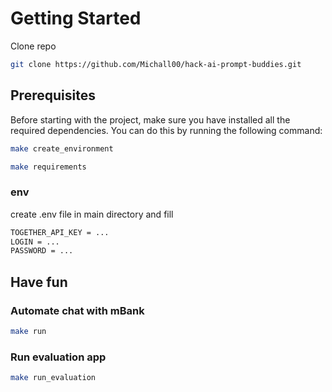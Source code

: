 # Getting Started

Clone repo 
```sh
git clone https://github.com/Michall00/hack-ai-prompt-buddies.git
```

## Prerequisites

Before starting with the project, make sure you have installed all the required dependencies. You can do this by running the following command:

```sh
make create_environment
```

```sh
make requirements
```

### env
create .env file in main directory and fill
```bash
TOGETHER_API_KEY = ...
LOGIN = ...
PASSWORD = ... 
```

## Have fun 

### Automate chat with mBank
```sh
make run
```

### Run evaluation app
```sh
make run_evaluation
```


